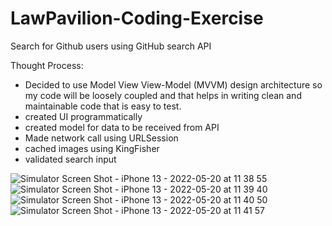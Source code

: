 # LawPavilion-Coding-Exercise
Search for Github users using GitHub search API


Thought Process:
- Decided to use Model View View-Model (MVVM) design architecture so my code will be loosely coupled
  and that helps in writing clean and maintainable code that is easy to test.
- created UI programmatically
- created model for data to be received from API
- Made network call using URLSession
- cached images using KingFisher
- validated search input


![Simulator Screen Shot - iPhone 13 - 2022-05-20 at 11 38 55](https://user-images.githubusercontent.com/32143087/169511614-4b7db1c7-ea64-4ea6-8c47-a3867796630c.png)
![Simulator Screen Shot - iPhone 13 - 2022-05-20 at 11 39 40](https://user-images.githubusercontent.com/32143087/169511627-b90064ac-3e1e-4259-8b0a-9f2a1580fdfb.png)
![Simulator Screen Shot - iPhone 13 - 2022-05-20 at 11 40 50](https://user-images.githubusercontent.com/32143087/169511634-77ed2ff9-e17e-48cf-bbc6-a6fa99e29464.png)
![Simulator Screen Shot - iPhone 13 - 2022-05-20 at 11 41 57](https://user-images.githubusercontent.com/32143087/169511636-cebe7aa4-e51a-4d0c-9197-3c49d7d52adb.png)
